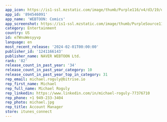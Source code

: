 ```yaml
---
app_icon: https://is1-ssl.mzstatic.com/image/thumb/Purple116/v4/d3/19/d5/d319d5e1-efcc-b570-65c4-662d1f3878e4/AppIcon-0-1x_U007emarketing-0-7-0-sRGB-85-220.png/1024x1024bb.png
app_id: '894546091'
app_name: 'WEBTOON: Comics'
app_screenshot: https://is1-ssl.mzstatic.com/image/thumb/PurpleSource116/v4/1f/d0/72/1fd072e6-fa67-60db-c9ae-b0b0cb2c38b3/4d00f7e5-38e0-4b79-af7c-cfbbfb28d12c_US_iOS_6.5in_1.jpg/1242x2688bb.png
category: Entertainment
country: US
id: e7WnuWesyyvp
language: en
most_recent_release: '2024-02-01T00:00:00'
publisher_id: '1241166143'
publisher_name: NAVER WEBTOON Ltd.
rank: '82'
release_count_in_past_year: '34'
release_count_in_past_year_category: 10
release_count_in_past_year_top_in_category: 31
rep_email: michael.roguly@bitrise.io
rep_first_name: Michael
rep_full_name: Michael Roguly
rep_linkedin: https://www.linkedin.com/in/michael-roguly-77376710
rep_phone: +1 949-233-3404
rep_photo: michael.jpg
rep_title: Account Manager
store: itunes_connect
---
```

